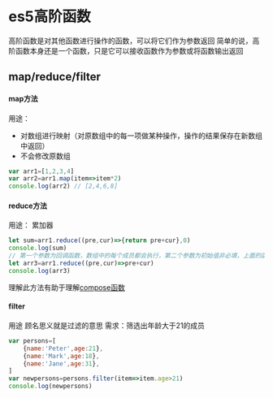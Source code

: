 # es5高阶函数

高阶函数是对其他函数进行操作的函数，可以将它们作为参数返回
简单的说，高阶函数本身还是一个函数，只是它可以接收函数作为参数或将函数输出返回

## map/reduce/filter

#### map方法
用途：
+ 对数组进行映射（对原数组中的每一项做某种操作，操作的结果保存在新数组中返回）
+ 不会修改原数组
```js
var arr1=[1,2,3,4]
var arr2=arr1.map(item=>item*2)
console.log(arr2) // [2,4,6,8]
```
#### reduce方法
用途：
累加器
```js
let sum=arr1.reduce((pre,cur)=>{return pre+cur},0)
console.log(sum)
// 第一个参数为回调函数，数组中的每个成员都会执行，第二个参数为初始值非必填，上面的函数也可以写成下面这种
let arr3=arr1.reduce((pre,cur)=>pre+cur)
console.log(arr3)
```
理解此方法有助于理解[compose函数](../compose和pipe/README.md)

#### filter
用途
顾名思义就是过滤的意思
需求：筛选出年龄大于21的成员
```js
var persons=[
    {name:'Peter',age:21},
    {name:'Mark',age:18},
    {name:'Jane',age:31},
]
var newpersons=persons.filter(item=>item.age>21)
console.log(newpersons)
```
